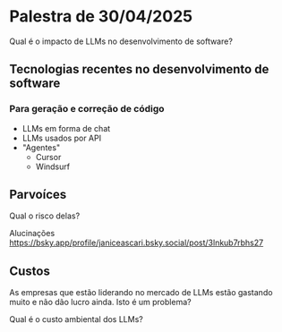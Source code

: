# Palestra de 30/04/2025

Qual é o impacto de LLMs no desenvolvimento de software?


## Tecnologias recentes no desenvolvimento de software

### Para geração e correção de código

- LLMs em forma de chat
- LLMs usados por API
- "Agentes"
  - Cursor
  - Windsurf 


## Parvoíces

Qual o risco delas?

Alucinações <https://bsky.app/profile/janiceascari.bsky.social/post/3lnkub7rbhs27>

## Custos

As empresas que estão liderando no mercado de LLMs estão gastando muito e não dão lucro ainda. Isto é um problema?

Qual é o custo ambiental dos LLMs?



